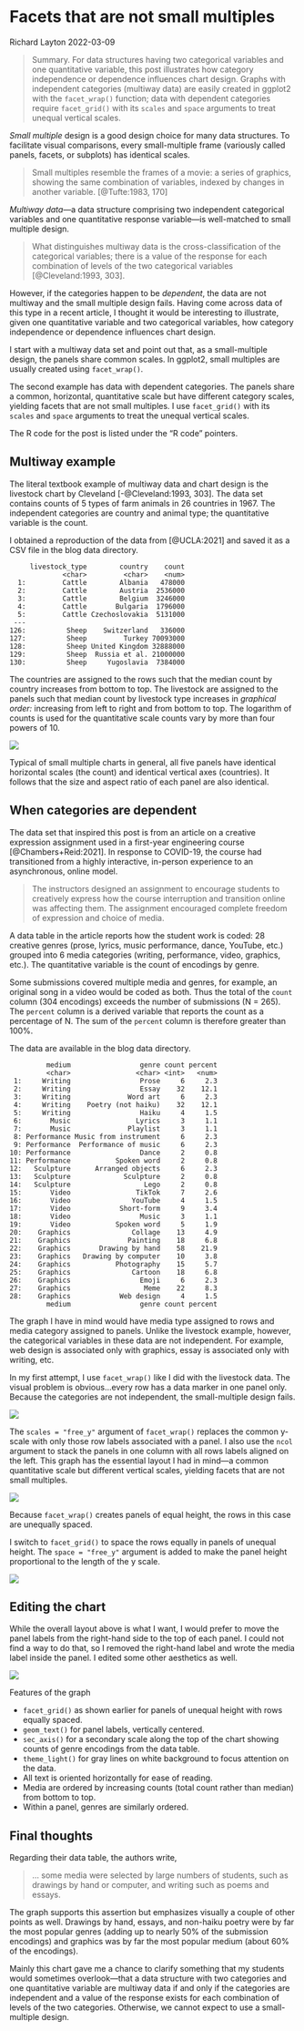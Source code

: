 Facets that are not small multiples
================
Richard Layton
2022-03-09

> Summary. For data structures having two categorical variables and one
> quantitative variable, this post illustrates how category independence
> or dependence influences chart design. Graphs with independent
> categories (multiway data) are easily created in ggplot2 with the
> `facet_wrap()` function; data with dependent categories require
> `facet_grid()` with its `scales` and `space` arguments to treat
> unequal vertical scales.

*Small multiple* design is a good design choice for many data
structures. To facilitate visual comparisons, every small-multiple frame
(variously called panels, facets, or subplots) has identical scales.

> Small multiples resemble the frames of a movie: a series of graphics,
> showing the same combination of variables, indexed by changes in
> another variable. \[@Tufte:1983, 170\]

*Multiway data*—a data structure comprising two independent categorical
variables and one quantitative response variable—is well-matched to
small multiple design.

> What distinguishes multiway data is the cross-classification of the
> categorical variables; there is a value of the response for each
> combination of levels of the two categorical variables
> \[@Cleveland:1993, 303\].

However, if the categories happen to be *dependent*, the data are not
multiway and the small multiple design fails. Having come across data of
this type in a recent article, I thought it would be interesting to
illustrate, given one quantitative variable and two categorical
variables, how category independence or dependence influences chart
design.

I start with a multiway data set and point out that, as a small-multiple
design, the panels share common scales. In ggplot2, small multiples are
usually created using `facet_wrap()`.

The second example has data with dependent categories. The panels share
a common, horizontal, quantitative scale but have different category
scales, yielding facets that are not small multiples. I use
`facet_grid()` with its `scales` and `space` arguments to treat the
unequal vertical scales.

The R code for the post is listed under the “R code” pointers.

## Multiway example

The literal textbook example of multiway data and chart design is the
livestock chart by Cleveland \[-@Cleveland:1993, 303\]. The data set
contains counts of 5 types of farm animals in 26 countries in 1967. The
independent categories are country and animal type; the quantitative
variable is the count.

I obtained a reproduction of the data from \[@UCLA:2021\] and saved it
as a CSV file in the blog data directory.

         livestock_type        country    count
                 <char>         <char>    <num>
      1:         Cattle        Albania   478000
      2:         Cattle        Austria  2536000
      3:         Cattle        Belgium  3246000
      4:         Cattle       Bulgaria  1796000
      5:         Cattle Czechoslovakia  5131000
     ---                                       
    126:          Sheep    Switzerland   336000
    127:          Sheep         Turkey 70093000
    128:          Sheep United Kingdom 32888000
    129:          Sheep  Russia et al. 21000000
    130:          Sheep     Yugoslavia  7384000

The countries are assigned to the rows such that the median count by
country increases from bottom to top. The livestock are assigned to the
panels such that median count by livestock type increases in *graphical
order:* increasing from left to right and from bottom to top. The
logarithm of counts is used for the quantitative scale counts vary by
more than four powers of 10.

![](index_files/figure-gfm/unnamed-chunk-3-1.png)

Typical of small multiple charts in general, all five panels have
identical horizontal scales (the count) and identical vertical axes
(countries). It follows that the size and aspect ratio of each panel are
also identical.

## When categories are dependent

The data set that inspired this post is from an article on a creative
expression assignment used in a first-year engineering course
\[@Chambers+Reid:2021\]. In response to COVID-19, the course had
transitioned from a highly interactive, in-person experience to an
asynchronous, online model.

> The instructors designed an assignment to encourage students to
> creatively express how the course interruption and transition online
> was affecting them. The assignment encouraged complete freedom of
> expression and choice of media.

A data table in the article reports how the student work is coded: 28
creative genres (prose, lyrics, music performance, dance, YouTube, etc.)
grouped into 6 media categories (writing, performance, video, graphics,
etc.). The quantitative variable is the count of encodings by genre.

Some submissions covered multiple media and genres, for example, an
original song in a video would be coded as both. Thus the total of the
`count` column (304 encodings) exceeds the number of submissions (N =
265). The `percent` column is a derived variable that reports the count
as a percentage of N. The sum of the `percent` column is therefore
greater than 100%.

The data are available in the blog data directory.

             medium                 genre count percent
             <char>                <char> <int>   <num>
     1:     Writing                 Prose     6     2.3
     2:     Writing                 Essay    32    12.1
     3:     Writing              Word art     6     2.3
     4:     Writing    Poetry (not haiku)    32    12.1
     5:     Writing                 Haiku     4     1.5
     6:       Music                Lyrics     3     1.1
     7:       Music              Playlist     3     1.1
     8: Performance Music from instrument     6     2.3
     9: Performance  Performance of music     6     2.3
    10: Performance                 Dance     2     0.8
    11: Performance           Spoken word     2     0.8
    12:   Sculpture      Arranged objects     6     2.3
    13:   Sculpture             Sculpture     2     0.8
    14:   Sculpture                  Lego     2     0.8
    15:       Video                TikTok     7     2.6
    16:       Video               YouTube     4     1.5
    17:       Video            Short-form     9     3.4
    18:       Video                 Music     3     1.1
    19:       Video           Spoken word     5     1.9
    20:    Graphics               Collage    13     4.9
    21:    Graphics              Painting    18     6.8
    22:    Graphics       Drawing by hand    58    21.9
    23:    Graphics   Drawing by computer    10     3.8
    24:    Graphics           Photography    15     5.7
    25:    Graphics               Cartoon    18     6.8
    26:    Graphics                 Emoji     6     2.3
    27:    Graphics                  Meme    22     8.3
    28:    Graphics            Web design     4     1.5
             medium                 genre count percent

The graph I have in mind would have media type assigned to rows and
media category assigned to panels. Unlike the livestock example,
however, the categorical variables in these data are not independent.
For example, web design is associated only with graphics, essay is
associated only with writing, etc.

In my first attempt, I use `facet_wrap()` like I did with the livestock
data. The visual problem is obvious…every row has a data marker in one
panel only. Because the categories are not independent, the
small-multiple design fails.

![](index_files/figure-gfm/unnamed-chunk-5-1.png)

The `scales = "free_y"` argument of `facet_wrap()` replaces the common
y-scale with only those row labels associated with a panel. I also use
the `ncol` argument to stack the panels in one column with all rows
labels aligned on the left. This graph has the essential layout I had in
mind—a common quantitative scale but different vertical scales, yielding
facets that are not small multiples.

![](index_files/figure-gfm/unnamed-chunk-6-1.png)

Because `facet_wrap()` creates panels of equal height, the rows in this
case are unequally spaced.

I switch to `facet_grid()` to space the rows equally in panels of
unequal height. The `space = "free_y"` argument is added to make the
panel height proportional to the length of the y scale.

![](index_files/figure-gfm/unnamed-chunk-7-1.png)

## Editing the chart

While the overall layout above is what I want, I would prefer to move
the panel labels from the right-hand side to the top of each panel. I
could not find a way to do that, so I removed the right-hand label and
wrote the media label inside the panel. I edited some other aesthetics
as well.

![](index_files/figure-gfm/unnamed-chunk-8-1.png)

Features of the graph

-   `facet_grid()` as shown earlier for panels of unequal height with
    rows equally spaced.
-   `geom_text()` for panel labels, vertically centered.
-   `sec_axis()` for a secondary scale along the top of the chart
    showing counts of genre encodings from the data table.
-   `theme_light()` for gray lines on white background to focus
    attention on the data.
-   All text is oriented horizontally for ease of reading.
-   Media are ordered by increasing counts (total count rather than
    median) from bottom to top.
-   Within a panel, genres are similarly ordered.

## Final thoughts

Regarding their data table, the authors write,

> … some media were selected by large numbers of students, such as
> drawings by hand or computer, and writing such as poems and essays.

The graph supports this assertion but emphasizes visually a couple of
other points as well. Drawings by hand, essays, and non-haiku poetry
were by far the most popular genres (adding up to nearly 50% of the
submission encodings) and graphics was by far the most popular medium
(about 60% of the encodings).

Mainly this chart gave me a chance to clarify something that my students
would sometimes overlook—that a data structure with two categories and
one quantitative variable are multiway data if and only if the
categories are independent and a value of the response exists for each
combination of levels of the two categories. Otherwise, we cannot expect
to use a small-multiple design.
